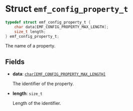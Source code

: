 # Struct `emf_config_property_t`

```c
typedef struct emf_config_property_t {
    char data[EMF_CONFIG_PROPERTY_MAX_LENGTH];
    size_t length;
} emf_config_property_t;
```

The name of a property.

## Fields

- **data**: [`char[EMF_CONFIG_PROPERTY_MAX_LENGTH]`](./constant.EMF_CONFIG_PROPERTY_MAX_LENGTH.md)

    The identifier of the property.

- **length**: `size_t`

    Length of the identifier.